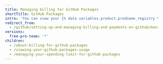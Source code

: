 ```yaml
---
title: Managing billing for GitHub Packages
shortTitle: GitHub Packages
intro: 'You can view your {% data variables.product.prodname_registry %} usage and set a spending limit for {% data variables.product.prodname_registry %}.'
redirect_from:
  - /github/setting-up-and-managing-billing-and-payments-on-github/managing-billing-for-github-packages
versions:
  free-pro-team: '*'
children:
  - /about-billing-for-github-packages
  - /viewing-your-github-packages-usage
  - /managing-your-spending-limit-for-github-packages
---
```


